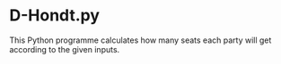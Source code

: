 # D-Hondt.py
This Python programme calculates how many seats each party will get according to the given inputs.
